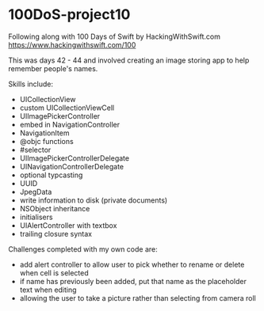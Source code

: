 # 100DoS-project10

Following along with 100 Days of Swift by HackingWithSwift.com https://www.hackingwithswift.com/100

This was days 42 - 44 and involved creating an image storing app to help remember people's names.

Skills include:
- UICollectionView
- custom UICollectionViewCell
- UIImagePickerController
- embed in NavigationController
- NavigationItem
- @objc functions
- #selector
- UIImagePickerControllerDelegate
- UINavigationControllerDelegate
- optional typcasting
- UUID
- JpegData
- write information to disk (private documents)
- NSObject inheritance
- initialisers
- UIAlertController with textbox
- trailing closure syntax

Challenges completed with my own code are:
- add alert controller to allow user to pick whether to rename or delete when cell is selected
- if name has previously been added, put that name as the placeholder text when editing
- allowing the user to take a picture rather than selecting from camera roll
